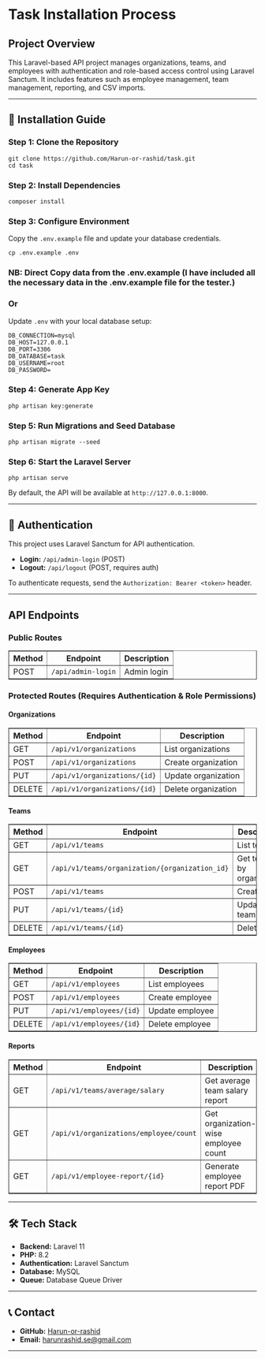<!DOCTYPE html>
<html lang="en">
<head>
    <meta charset="UTF-8">
    <meta name="viewport" content="width=device-width, initial-scale=1.0">
    <title>Task Installation Process</title>
</head>
<body>

<h1>Task Installation Process</h1>

<h2> Project Overview</h2>
<p>This Laravel-based API project manages organizations, teams, and employees with authentication and role-based access control using Laravel Sanctum. It includes features such as employee management, team management, reporting, and CSV imports.</p>

<hr>

<h2>🔧 Installation Guide</h2>

<h3>Step 1: Clone the Repository</h3>
<pre><code>git clone https://github.com/Harun-or-rashid/task.git
cd task
</code></pre>

<h3>Step 2: Install Dependencies</h3>
<pre><code>composer install
</code></pre>


<h3>Step 3: Configure Environment</h3>
<p>Copy the <code>.env.example</code> file and update your database credentials.</p>
<pre><code>cp .env.example .env</code></pre>
<h3>NB: Direct Copy data from the .env.example
(I have included all the necessary data in the .env.example file for the tester.)</h3>
<h3>Or</h3>
<p>Update <code>.env</code> with your local database setup:</p>
<pre><code>DB_CONNECTION=mysql
DB_HOST=127.0.0.1
DB_PORT=3306
DB_DATABASE=task
DB_USERNAME=root
DB_PASSWORD=
</code></pre>

<h3>Step 4: Generate App Key</h3>
<pre><code>php artisan key:generate</code></pre>

<h3>Step 5: Run Migrations and Seed Database</h3>
<pre><code>php artisan migrate --seed</code></pre>

<h3>Step 6: Start the Laravel Server</h3>
<pre><code>php artisan serve</code></pre>

<p>By default, the API will be available at <code>http://127.0.0.1:8000</code>.</p>

<hr>

<h2>🔐 Authentication</h2>
<p>This project uses Laravel Sanctum for API authentication.</p>

<ul>
    <li><strong>Login:</strong> <code>/api/admin-login</code> (POST)</li>
    <li><strong>Logout:</strong> <code>/api/logout</code> (POST, requires auth)</li>
</ul>

<p>To authenticate requests, send the <code>Authorization: Bearer &lt;token&gt;</code> header.</p>

<hr>

<h2>API Endpoints</h2>

<h3>Public Routes</h3>
<table border="1">
    <tr>
        <th>Method</th>
        <th>Endpoint</th>
        <th>Description</th>
    </tr>
    <tr>
        <td>POST</td>
        <td><code>/api/admin-login</code></td>
        <td>Admin login</td>
    </tr>
</table>

<h3>Protected Routes (Requires Authentication & Role Permissions)</h3>

<h4>Organizations</h4>
<table border="1">
    <tr>
        <th>Method</th>
        <th>Endpoint</th>
        <th>Description</th>
    </tr>
    <tr>
        <td>GET</td>
        <td><code>/api/v1/organizations</code></td>
        <td>List organizations</td>
    </tr>
    <tr>
        <td>POST</td>
        <td><code>/api/v1/organizations</code></td>
        <td>Create organization</td>
    </tr>
    <tr>
        <td>PUT</td>
        <td><code>/api/v1/organizations/{id}</code></td>
        <td>Update organization</td>
    </tr>
    <tr>
        <td>DELETE</td>
        <td><code>/api/v1/organizations/{id}</code></td>
        <td>Delete organization</td>
    </tr>
</table>

<h4>Teams</h4>
<table border="1">
    <tr>
        <th>Method</th>
        <th>Endpoint</th>
        <th>Description</th>
    </tr>
    <tr>
        <td>GET</td>
        <td><code>/api/v1/teams</code></td>
        <td>List teams</td>
    </tr>
    <tr>
        <td>GET</td>
        <td><code>/api/v1/teams/organization/{organization_id}</code></td>
        <td>Get teams by organization</td>
    </tr>
    <tr>
        <td>POST</td>
        <td><code>/api/v1/teams</code></td>
        <td>Create team</td>
    </tr>
    <tr>
        <td>PUT</td>
        <td><code>/api/v1/teams/{id}</code></td>
        <td>Update team</td>
    </tr>
    <tr>
        <td>DELETE</td>
        <td><code>/api/v1/teams/{id}</code></td>
        <td>Delete team</td>
    </tr>
</table>

<h4>Employees</h4>
<table border="1">
    <tr>
        <th>Method</th>
        <th>Endpoint</th>
        <th>Description</th>
    </tr>
    <tr>
        <td>GET</td>
        <td><code>/api/v1/employees</code></td>
        <td>List employees</td>
    </tr>
    <tr>
        <td>POST</td>
        <td><code>/api/v1/employees</code></td>
        <td>Create employee</td>
    </tr>
    <tr>
        <td>PUT</td>
        <td><code>/api/v1/employees/{id}</code></td>
        <td>Update employee</td>
    </tr>
    <tr>
        <td>DELETE</td>
        <td><code>/api/v1/employees/{id}</code></td>
        <td>Delete employee</td>
    </tr>
</table>

<h4>Reports</h4>
<table border="1">
    <tr>
        <th>Method</th>
        <th>Endpoint</th>
        <th>Description</th>
    </tr>
    <tr>
        <td>GET</td>
        <td><code>/api/v1/teams/average/salary</code></td>
        <td>Get average team salary report</td>
    </tr>
    <tr>
        <td>GET</td>
        <td><code>/api/v1/organizations/employee/count</code></td>
        <td>Get organization-wise employee count</td>
    </tr>
    <tr>
        <td>GET</td>
        <td><code>/api/v1/employee-report/{id}</code></td>
        <td>Generate employee report PDF</td>
    </tr>
</table>

<hr>

<h2>🛠️ Tech Stack</h2>
<ul>
    <li><strong>Backend:</strong> Laravel 11</li>
    <li><strong>PHP:</strong> 8.2</li>
    <li><strong>Authentication:</strong> Laravel Sanctum</li>
    <li><strong>Database:</strong> MySQL</li>
    <li><strong>Queue:</strong> Database Queue Driver</li>
</ul>

<hr>

<h2>📞 Contact</h2>
<ul>
    <li><strong>GitHub:</strong> <a href="https://github.com/Harun-or-rashid">Harun-or-rashid</a></li>
    <li><strong>Email:</strong> <a href="mailto:harunrashid.se@gmail.com">harunrashid.se@gmail.com</a></li>
</ul>

<hr>

</body>
</html>
